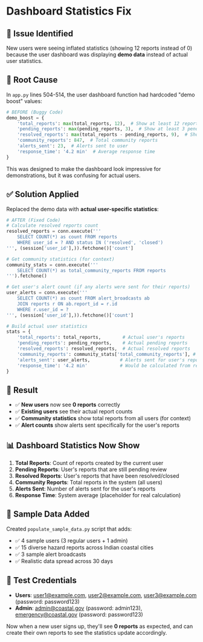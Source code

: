 # Dashboard Statistics Fix

## 🐛 **Issue Identified**
New users were seeing inflated statistics (showing 12 reports instead of 0) because the user dashboard was displaying **demo data** instead of actual user statistics.

## 🔧 **Root Cause**
In `app.py` lines 504-514, the user dashboard function had hardcoded "demo boost" values:

```python
# BEFORE (Buggy Code)
demo_boost = {
    'total_reports': max(total_reports, 12),  # Show at least 12 reports
    'pending_reports': max(pending_reports, 3),  # Show at least 3 pending
    'resolved_reports': max(total_reports - pending_reports, 9),  # Show at least 9 resolved
    'community_reports': 847,  # Total community reports
    'alerts_sent': 23,  # Alerts sent to user
    'response_time': '4.2 min'  # Average response time
}
```

This was designed to make the dashboard look impressive for demonstrations, but it was confusing for actual users.

## ✅ **Solution Applied**
Replaced the demo data with **actual user-specific statistics**:

```python
# AFTER (Fixed Code)
# Calculate resolved reports count
resolved_reports = conn.execute('''
    SELECT COUNT(*) as count FROM reports 
    WHERE user_id = ? AND status IN ('resolved', 'closed')
''', (session['user_id'],)).fetchone()['count']

# Get community statistics (for context)
community_stats = conn.execute('''
    SELECT COUNT(*) as total_community_reports FROM reports
''').fetchone()

# Get user's alert count (if any alerts were sent for their reports)
user_alerts = conn.execute('''
    SELECT COUNT(*) as count FROM alert_broadcasts ab
    JOIN reports r ON ab.report_id = r.id
    WHERE r.user_id = ?
''', (session['user_id'],)).fetchone()['count']

# Build actual user statistics
stats = {
    'total_reports': total_reports,        # Actual user's reports
    'pending_reports': pending_reports,    # Actual pending reports
    'resolved_reports': resolved_reports,  # Actual resolved reports
    'community_reports': community_stats['total_community_reports'], # All community reports
    'alerts_sent': user_alerts,           # Alerts sent for user's reports
    'response_time': '4.2 min'            # Would be calculated from real data
}
```

## 🎯 **Result**
- ✅ **New users** now see **0 reports** correctly
- ✅ **Existing users** see their actual report counts
- ✅ **Community statistics** show total reports from all users (for context)
- ✅ **Alert counts** show alerts sent specifically for the user's reports

## 📊 **Dashboard Statistics Now Show**
1. **Total Reports**: Count of reports created by the current user
2. **Pending Reports**: User's reports that are still pending review
3. **Resolved Reports**: User's reports that have been resolved/closed
4. **Community Reports**: Total reports in the system (all users)
5. **Alerts Sent**: Number of alerts sent for the user's reports
6. **Response Time**: System average (placeholder for real calculation)

## 🧪 **Sample Data Added**
Created `populate_sample_data.py` script that adds:
- ✅ 4 sample users (3 regular users + 1 admin)
- ✅ 15 diverse hazard reports across Indian coastal cities
- ✅ 3 sample alert broadcasts
- ✅ Realistic data spread across 30 days

## 🔑 **Test Credentials**
- **Users**: user1@example.com, user2@example.com, user3@example.com (password: password123)
- **Admin**: admin@coastal.gov (password: admin123), emergency@coastal.gov (password: password123)

Now when a new user signs up, they'll see **0 reports** as expected, and can create their own reports to see the statistics update accordingly.
